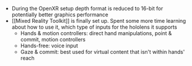 - During the OpenXR setup depth format is reduced to 16-bit for potentially better graphics performance
- [[Mixed Reality Toolkit]] is finally set up. Spent some more time learning about how to use it, which type of inputs for the hololens it supports
	- Hands & motion controllers: direct hand manipulations, point & commit, motion controllers
	- Hands-free: voice input
	- Gaze & commit: best used for virtual content that isn't within hands' reach